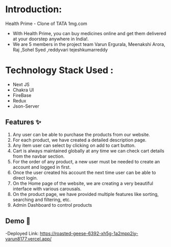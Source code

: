 # Introduction:
Health Prime - Clone of TATA 1mg.com
- With Health Prime, you can buy medicines online and get them delivered at your doorstep anywhere in India!. 
- We are 5 members in the project team Varun Ergurala, Meenakshi Arora, Raj ,Sohel Syed ,reddyvari tejeshkumarreddy

# Technology Stack Used :
- Next JS
- Chakra UI
- FireBase
- Redux 
- Json-Server

## Features :sparkles:
1. Any user can be able to purchase the products from our website.
2. For each product, we have created a detailed description page.
3. Any item user can select by clicking on add to cart button.
4. Cart is always maintained globally at any time we can check cart details from the navbar section.
5. For the order of any product, a new user must be needed to create an account and logged in first.
6. Once the user created his account the next time user can be able to direct login.
7. On the Home page of the website, we are creating a very beautiful interface with various carousals.
8. On the product page, we have provided multiple features like sorting, searching and filtering, etc.
9. Admin Dashboard to control products

## Demo :movie_camera:
-Deployed Link: https://roasted-geese-6392-xh5g-1a2mpp2iy-varun8177.vercel.app/
